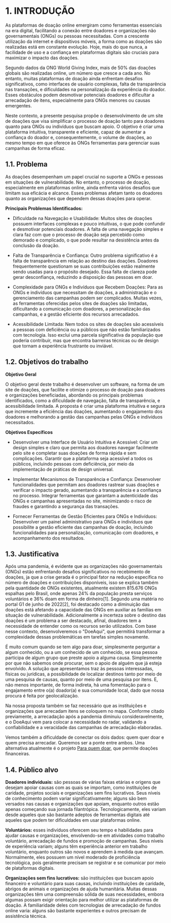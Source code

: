 # 1. INTRODUÇÃO

As plataformas de doação online emergiram como ferramentas essenciais na era digital, facilitando a conexão entre doadores e organizações não governamentais (ONGs) ou pessoas necessitadas. Com a crescente utilização da internet e dispositivos móveis, a forma como as doações são realizadas está em constante evolução. Hoje, mais do que nunca, a facilidade de uso e a confiança em plataformas digitais são cruciais para maximizar o impacto das doações.

Segundo dados da ONG World Giving Index, mais de 50% das doações globais são realizadas online, um número que cresce a cada ano. No entanto, muitas plataformas de doação ainda enfrentam desafios significativos, como interfaces de usuário complexas, falta de transparência nas transações, e dificuldades na personalização da experiência do doador. Esses obstáculos podem desmotivar potenciais doadores e dificultar a arrecadação de itens, especialmente para ONGs menores ou causas emergentes.

Neste contexto, a presente pesquisa propõe o desenvolvimento de um site de doações que visa simplificar o processo de doação tanto para doadores quanto para ONGs ou indivíduos que buscam apoio. O objetivo é criar uma plataforma intuitiva, transparente e eficiente, capaz de aumentar a confiança do doador e, consequentemente, o volume de doações, ao mesmo tempo em que oferece às ONGs ferramentas para gerenciar suas campanhas de forma eficaz.

## 1.1. Problema

As doações desempenham um papel crucial no suporte a ONGs e pessoas em situações de vulnerabilidade. No entanto, o processo de doação, especialmente em plataformas online, ainda enfrenta vários desafios que limitam sua eficácia e alcance. Esses problemas afetam tanto os doadores quanto as organizações que dependem dessas doações para operar.

**Principais Problemas Identificados:**

* Dificuldade na Navegação e Usabilidade:
Muitos sites de doações possuem interfaces complexas e pouco intuitivas, o que pode confundir e desmotivar potenciais doadores. A falta de uma navegação simples e clara faz com que o processo de doação seja percebido como demorado e complicado, o que pode resultar na desistência antes da conclusão da doação.

* Falta de Transparência e Confiança:
Outro problema significativo é a falta de transparência em relação ao destino das doações. Doadores frequentemente questionam se suas contribuições estão realmente sendo usadas para o propósito desejado. Essa falta de clareza pode gerar desconfiança, reduzindo a disposição das pessoas em doar.

* Complexidade para ONGs e Indivíduos que Recebem Doações:
Para as ONGs e indivíduos que necessitam de doações, a administração e o gerenciamento das campanhas podem ser complicados. Muitas vezes, as ferramentas oferecidas pelos sites de doações são limitadas, dificultando a comunicação com doadores, a personalização das campanhas, e a gestão eficiente dos recursos arrecadados.

* Acessibilidade Limitada:
Nem todos os sites de doações são acessíveis a pessoas com deficiência ou a públicos que não estão familiarizados com tecnologia. Isso exclui uma parcela significativa da população que poderia contribuir, mas que encontra barreiras técnicas ou de design que tornam a experiência frustrante ou inviável.

## 1.2. Objetivos do trabalho

**Objetivo Geral**

O objetivo geral deste trabalho é desenvolver um software, na forma de um site de doações, que facilite e otimize o processo de doação para doadores e organizações beneficiadas, abordando os principais problemas identificados, como a dificuldade de navegação, falta de transparência, e acessibilidade limitada. A proposta é criar uma plataforma intuitiva e segura que incremente a eficiência das doações, aumentando o engajamento dos doadores e melhorando a gestão das campanhas pelas ONGs e indivíduos necessitados.

**Objetivos Específicos**

* Desenvolver uma Interface de Usuário Intuitiva e Acessível:
Criar um design simples e claro que permita aos doadores navegar facilmente pelo site e completar suas doações de forma rápida e sem complicações.
Garantir que a plataforma seja acessível a todos os públicos, incluindo pessoas com deficiência, por meio da implementação de práticas de design universal.

* Implementar Mecanismos de Transparência e Confiança:
Desenvolver funcionalidades que permitam aos doadores rastrear suas doações e verificar o impacto gerado, aumentando a transparência e a confiança no processo.
Integrar ferramentas que garantam a autenticidade das ONGs e campanhas apresentadas no site, minimizando o risco de fraudes e garantindo a segurança das transações.

* Fornecer Ferramentas de Gestão Eficientes para ONGs e Indivíduos:
Desenvolver um painel administrativo para ONGs e indivíduos que possibilite a gestão eficiente das campanhas de doação, incluindo funcionalidades para personalização, comunicação com doadores, e acompanhamento dos resultados.

## 1.3. Justificativa


Após uma pandemia, é evidente que as organizações não governamentais (ONGs) estão enfrentando desafios significativos no recebimento de doações, 
ja que a crise gerada é o principal fator na redução específica no número de doações e contribuições disponíveis, isso se explica também pela quantidade de ONGs existentes,
atualmente existem 815.676 ONGs espalhas pelo Brasil, onde apenas 24% da população presta serviços voluntários e 36% doam em forma de dinheiro[1].
Segundo uma matéria no portal G1 de junho de 2022[2], foi destacado como a diminuição das doações está afetando a capacidade das ONGs em auxiliar as famílias em situação de vulnerabilidade.
Adicionalmente a incerteza sobre o destino das doações é um problema a ser destacado, afinal, doadores tem a necessidade de entender como os recursos serão utilizados.
Com base nesse contexto, desenvolveremos o "DoeAqui", que permitirá transformar a complexidade dessas problemáticas em tarefas simples novamente.

É muito comum quando se tem algo para doar, simplesmente perguntar a algum conhecido, ou a um conhecido de um conhecido, se essa pessoa participa de algum grupo que preste apoio a alguma causa. Simplesmente por
que não sabemos onde procurar, sem o apoio de alguém que já esteja envolvido. A solução que apresentamos traz às pessoas interessadas, físicas ou jurídicas, a possibilidade de localizar destinos tanto por meio de uma pesquisa
de causas, quanto por meio de uma pesquisa por itens. E, não menos importante, de forma indireta, há uma fomentação para o engajamento entre o(a) doador(a) e sua comunidade local, dado que nossa procura é feita por
geolocalização. 

Na nossa proposta também se faz necessário que as instituições e organizações que arrecadam itens se coloquem no mapa. Conforme citado previamente, a arrecadação após a pandemia diminuiu consideravelmente, e o DoeAqui
vem para colocar a necessidade no radar, validando a confiabilidade e a veracidade das campanhas de arrecadação elaboradas. 

Vemos também a dificuldade de conectar os dois dados: quem quer doar e quem precisa arrecadar. Queremos ser a ponte entre ambos. Uma alternativa atualmente é o projeto [Para quem doar](http://www.paraquemdoar.com.br/), que permite doações financeiras.


## 1.4. Público alvo

**Doadores individuais:** são pessoas de várias faixas etárias e origens que desejam apoiar causas com as quais se importam, como instituições de caridade, projetos sociais e organizações sem fins lucrativos. Seus níveis de conhecimento podem variar significativamente; alguns são bem versados ​​nas causas e organizações que apoiam, enquanto outros estão apenas começando sua jornada filantrópica. Tecnologicamente, eles variam desde aqueles que são bastante adeptos de ferramentas digitais até aqueles que podem ter dificuldades em usar plataformas online.

**Voluntários:** esses indivíduos oferecem seu tempo e habilidades para ajudar causas e organizações, envolvendo-se em atividades como trabalho voluntário, arrecadação de fundos e promoção de campanhas. Seus níveis de experiência variam; alguns têm experiência anterior em trabalho voluntário, enquanto outros são novos e aprendem à medida que avançam. Normalmente, eles possuem um nível moderado de proficiência tecnológica, pois geralmente precisam se registrar e se comunicar por meio de plataformas digitais.

**Organizações sem fins lucrativos:** são instituições que buscam apoio financeiro e voluntário para suas causas, incluindo instituições de caridade, abrigos de animais e organizações de ajuda humanitária. Muitas dessas organizações têm uma compreensão sólida de suas necessidades, embora algumas possam exigir orientação para melhor utilizar as plataformas de doação. A familiaridade deles com tecnologias de arrecadação de fundos online varia: alguns são bastante experientes e outros precisam de assistência técnica.
